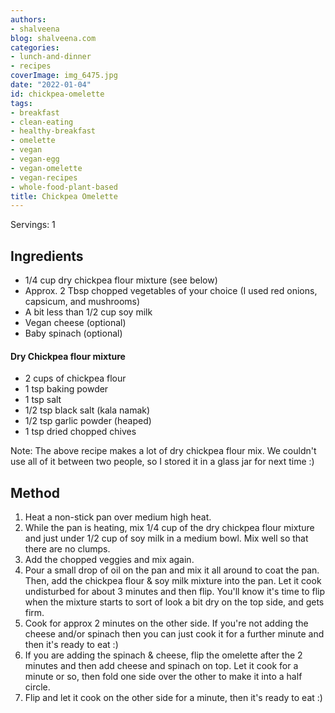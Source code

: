```yaml
---
authors:
- shalveena
blog: shalveena.com
categories:
- lunch-and-dinner
- recipes
coverImage: img_6475.jpg
date: "2022-01-04"
id: chickpea-omelette
tags:
- breakfast
- clean-eating
- healthy-breakfast
- omelette
- vegan
- vegan-egg
- vegan-omelette
- vegan-recipes
- whole-food-plant-based
title: Chickpea Omelette
---
```


Servings: 1

## Ingredients

- 1/4 cup dry chickpea flour mixture (see below)
- Approx. 2 Tbsp chopped vegetables of your choice (I used red onions, capsicum, and mushrooms)
- A bit less than 1/2 cup soy milk
- Vegan cheese (optional)
- Baby spinach (optional)

#### Dry Chickpea flour mixture

- 2 cups of chickpea flour
- 1 tsp baking powder
- 1 tsp salt
- 1/2 tsp black salt (kala namak)
- 1/2 tsp garlic powder (heaped)
- 1 tsp dried chopped chives

Note: The above recipe makes a lot of dry chickpea flour mix. We couldn't use all of it between two people, so I stored it in a glass jar for next time :)

## Method

1. Heat a non-stick pan over medium high heat.
2. While the pan is heating, mix 1/4 cup of the dry chickpea flour mixture and just under 1/2 cup of soy milk in a medium bowl. Mix well so that there are no clumps.
3. Add the chopped veggies and mix again.
4. Pour a small drop of oil on the pan and mix it all around to coat the pan. Then, add the chickpea flour & soy milk mixture into the pan. Let it cook undisturbed for about 3 minutes and then flip. You'll know it's time to flip when the mixture starts to sort of look a bit dry on the top side, and gets firm.
5. Cook for approx 2 minutes on the other side. If you're not adding the cheese and/or spinach then you can just cook it for a further minute and then it's ready to eat :)
6. If you are adding the spinach & cheese, flip the omelette after the 2 minutes and then add cheese and spinach on top. Let it cook for a minute or so, then fold one side over the other to make it into a half circle.
7. Flip and let it cook on the other side for a minute, then it's ready to eat :)
